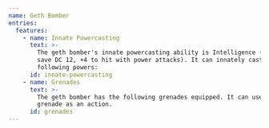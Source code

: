 ```yaml
---
name: Geth Bomber
entries:
  features:
    - name: Innate Powercasting
      text: >-
        The geth bomber's innate powercasting ability is Intelligence (power
        save DC 12, +4 to hit with power attacks). It can innately cast the
        following powers:
      id: innate-powercasting
    - name: Grenades
      text: >-
        The geth bomber has the following grenades equipped. It can use a
        grenade as an action.
      id: grenades
---
```


